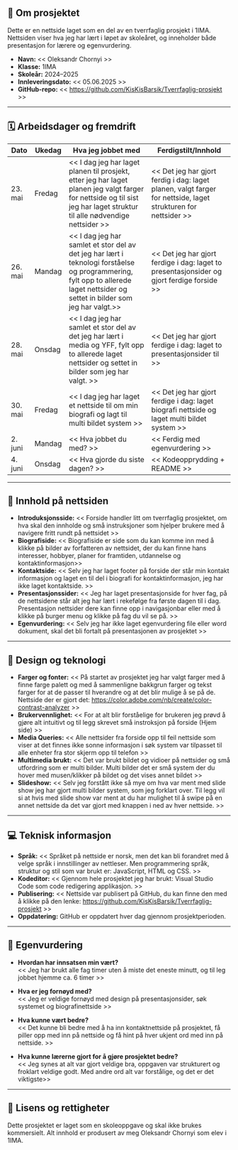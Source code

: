 ## 📝 Om prosjektet
Dette er en nettside laget som en del av en tverrfaglig prosjekt i 1IMA. Nettsiden viser hva jeg har lært i løpet av skoleåret, og inneholder både presentasjon for lærere og egenvurdering.

- **Navn:** << Oleksandr Chornyi >>
- **Klasse:** 1IMA
- **Skoleår:** 2024–2025
- **Innleveringsdato:** << 05.06.2025 >>
- **GitHub-repo:** << https://github.com/KisKisBarsik/Tverrfaglig-prosjekt >>

---

## 🗓️ Arbeidsdager og fremdrift

| Dato       | Ukedag   | Hva jeg jobbet med                                     | Ferdigstilt/Innhold             |
|------------|----------|--------------------------------------------------------|----------------------------------|
| 23. mai    | Fredag   | << I dag jeg har laget planen til prosjekt, etter jeg har laget planen jeg valgt farger for nettside og til sist jeg har laget struktur til alle nødvendige nettsider >>              | << Det jeg har gjort ferdig i dag: laget planen, valgt farger for nettside, laget strukturen for nettsider >> |
| 26. mai    | Mandag   | << I dag jeg har samlet et stor del av det jeg har lært i teknologi forståelse og programmering, fylt opp to allerede laget nettsider og settet in bilder som jeg har valgt.>>                      | << Det jeg har gjort ferdige i dag: laget to presentasjonsider og gjort ferdige forside >> |
| 28. mai    | Onsdag   | << I dag jeg har samlet et stor del av det jeg har lært i media og YFF, fylt opp to allerede laget nettsider og settet in bilder som jeg har valgt. >>                          | << Det jeg har gjort ferdige i dag: laget to presentasjonsider til >> |
| 30. mai    | Fredag   | << I dag jeg har laget et nettside til om min biografi og lagt til multi bildet system >>  | << Det jeg har gjort ferdige i dag: laget biografi nettside og laget multi bildet system >> |
| 2. juni    | Mandag   | << Hva jobbet du med? >>                               | << Ferdig med egenvurdering >> |
| 4. juni    | Onsdag   | << Hva gjorde du siste dagen? >>                       | << Kodeopprydding + README >> |

---

## 📁 Innhold på nettsiden

- **Introduksjonsside:** << Forside handler litt om tverrfaglig prosjektet, om hva skal den innholde og små instruksjoner som hjelper brukere med å navigere fritt rundt på nettsidet >>
- **Biografiside:** << Biografiside er side som du kan komme inn med å klikke på bilder av forfatteren av nettsidet, der du kan finne hans interesser, hobbyer, planer for framtiden, utdannelse og kontaktinformasjon>>
- **Kontaktside:** << Selv jeg har laget footer på forside der står min kontakt informasjon og laget en til del i biografi for kontaktinformasjon, jeg har ikke laget kontaktside. >>
- **Presentasjonssider:** << Jeg har laget presentasjonside for hver fag, på de nettsidene står alt jeg har lært i rekefølge fra første dagen til i dag. Presentasjon nettsider dere kan finne opp i navigasjonbar eller med å klikke på burger menu og klikke på fag du vil se på. >>
- **Egenvurdering:** << Selv jeg har ikke laget egenvurdering file eller word dokument, skal det bli fortalt på presentasjonen av prosjektet >>

---

## 🎨 Design og teknologi

- **Farger og fonter:** << På startet av prosjektet jeg har valgt farger med å finne farge palett og med å sammenligne bakkgrun farger og tekst farger for at de passer til hverandre og at det blir mulige å se på de. Nettside der er gjort det: https://color.adobe.com/nb/create/color-contrast-analyzer >>
- **Brukervennlighet:** << For at alt blir forståelige for brukeren jeg prøvd å gjøre alt intuitivt og til legg skrevet små instroksjon på forside (Hjem side) >>
- **Media Queries:** << Alle nettsider fra forside opp til feil nettside som viser at det finnes ikke sonne informasjon i søk system var tilpasset til alle enheter fra stor skjerm opp til telefon >>
- **Multimedia brukt:** << Det var brukt bildet og vidioer på nettsider og små utfordring som er multi bilder. Multi bilder det er små system der du hover med musen/klikker på bildet og det vises annet bildet >>
- **Slideshow:** << Selv jeg forstått ikke så mye om hva var ment med slide show jeg har gjort multi bilder system, som jeg forklart over. Til legg vil si at hvis med slide show var ment at du har mulighet til å swipe på en annet nettside da det var gjort med knappen i ned av hver nettside. >>

---

## 💻 Teknisk informasjon

- **Språk:** << Språket på nettside er norsk, men det kan bli forandret med å velge språk i innstillinger av nettleser. Men programmering språk, struktur og stil som var brukt er: JavaScript, HTML og CSS. >>
- **Kodeditor:** << Gjennom hele prosjektet jeg har brukt: Visual Studio Code som code redigering applikasjon. >>
- **Publisering:** << Nettside var publisert på GitHub, du kan finne den med å klikke på den lenke: https://github.com/KisKisBarsik/Tverrfaglig-prosjekt >>
- **Oppdatering:** GitHub er oppdatert hver dag gjennom prosjektperioden.

---

## 🧠 Egenvurdering

- **Hvordan har innsatsen min vært?**  
  << Jeg har brukt alle fag timer uten å miste det eneste minutt, og til leg jobbet hjemme ca. 6 timer >>

- **Hva er jeg fornøyd med?**  
  << Jeg er veldige fornøyd med design på presentasjonsider, søk systemet og biografinettside >>

- **Hva kunne vært bedre?**  
  << Det kunne bli bedre med å ha inn kontaktnettside på prosjektet, få piller opp med inn på nettside og få hint på hver ukjent ord med inn på nettside. >>

- **Hva kunne lærerne gjort for å gjøre prosjektet bedre?**  
  << Jeg synes at alt var gjort veldige bra, oppgaven var strukturert og froklart veldige godt. Med andre ord alt var forstålige, og det er det viktigste>>

---

## 📄 Lisens og rettigheter

Dette prosjektet er laget som en skoleoppgave og skal ikke brukes kommersielt. Alt innhold er produsert av meg Oleksandr Chornyi som elev i 1IMA.